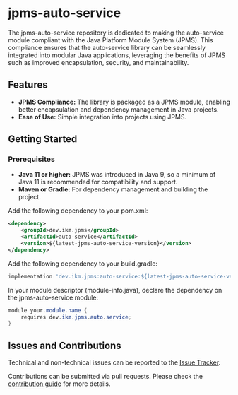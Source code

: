# jpms-auto-service
The jpms-auto-service repository is dedicated to making the auto-service module compliant with the Java Platform Module System (JPMS). This compliance ensures that the auto-service library can be seamlessly integrated into modular Java applications, leveraging the benefits of JPMS such as improved encapsulation, security, and maintainability.

## Features

* **JPMS Compliance:** The library is packaged as a JPMS module, enabling better encapsulation and dependency management in Java projects.
* **Ease of Use:** Simple integration into projects using JPMS.

## Getting Started
### Prerequisites

* **Java 11 or higher:** JPMS was introduced in Java 9, so a minimum of Java 11 is recommended for compatibility and support.
* **Maven or Gradle:** For dependency management and building the project.

Add the following dependency to your pom.xml:
```xml
<dependency>
    <groupId>dev.ikm.jpms</groupId>
	<artifactId>auto-service</artifactId>
    <version>${latest-jpms-auto-service-version}</version>
</dependency>
```

Add the following dependency to your build.gradle:
```groovy
implementation 'dev.ikm.jpms:auto-service:${latest-jpms-auto-service-version}'
```

In your module descriptor (module-info.java), declare the dependency on the jpms-auto-service module:

```java
module your.module.name {
    requires dev.ikm.jpms.auto.service;
}
```


## Issues and Contributions
Technical and non-technical issues can be reported to the [Issue Tracker](https://github.com/ikmdev/jpms-auto-service/issues).

Contributions can be submitted via pull requests. Please check the [contribution guide](doc/how-to-contribute.md) for more details.